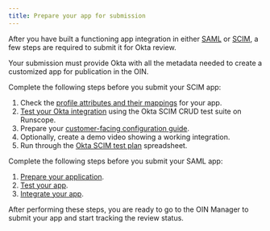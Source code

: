 ```yaml
---
title: Prepare your app for submission
---
```


After you have built a functioning app integration in either [SAML](/docs/guides/build-sso-integration/saml2/before-you-begin/) or [SCIM](/docs/guides/build-provisioning-integration/), a few steps are required to submit it for Okta review.

Your submission must provide Okta with all the metadata needed to create a customized app for publication in the OIN.

Complete the following steps before you submit your SCIM app:

1. Check the [profile attributes and their mappings](/docs/guides/build-provisioning-integration/attribute-mapping/) for your app.
1. [Test your Okta integration](/docs/guides/build-provisioning-integration/test-scim-app/) using the Okta SCIM CRUD test suite on Runscope.
1. Prepare your [customer-facing configuration guide](/docs/guides/build-provisioning-integration/prepare-guide/).
1. Optionally, create a demo video showing a working integration.
1. Run through the [Okta SCIM test plan](/standards/SCIM/SCIMFiles/okta-scim-test-plan.xlsx) spreadsheet.

Complete the following steps before you submit your SAML app:

1. [Prepare your application](/docs/guides/build-sso-integration/saml2/before-you-begin/).
1. [Test your app](/docs/concepts/saml/#testing-saml).
1. [Integrate your app](/docs/guides/build-sso-integration/integrate/).

After performing these steps, you are ready to go to the OIN Manager to submit your app and start tracking the review status.

<NextSectionLink/>
